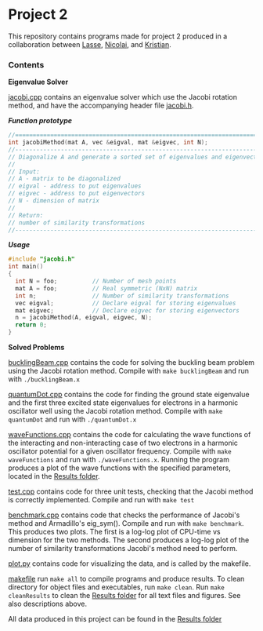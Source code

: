 # Project 2

This repository contains programs made for project 2 produced in a collaboration between [Lasse](https://github.com/lasselb87), [Nicolai](https://github.com/nicolossus), and [Kristian](https://github.com/KristianWold).

### Contents

**Eigenvalue Solver**

[jacobi.cpp](https://github.com/nicolossus/FYS3150/blob/master/Project2/jacobi.cpp) contains an eigenvalue solver which use the Jacobi rotation method, and have the accompanying header file [jacobi.h](https://github.com/nicolossus/FYS3150/blob/master/Project2/jacobi.h).

***Function prototype***
```cpp
//============================================================================
int jacobiMethod(mat A, vec &eigval, mat &eigvec, int N);
//----------------------------------------------------------------------------
// Diagonalize A and generate a sorted set of eigenvalues and eigenvectors
//
// Input:
// A - matrix to be diagonalized
// eigval - address to put eigenvalues
// eigvec - address to put eigenvectors
// N - dimension of matrix
//
// Return:
// number of similarity transformations
//----------------------------------------------------------------------------
```

***Usage***
```cpp
#include "jacobi.h"
int main()
{
  int N = foo;          // Number of mesh points
  mat A = foo;          // Real symmetric (NxN) matrix
  int n;                // Number of similarity transformations
  vec eigval;           // Declare eigval for storing eigenvalues
  mat eigvec;           // Declare eigvec for storing eigenvectors
  n = jacobiMethod(A, eigval, eigvec, N);
  return 0;
}
```

**Solved Problems**

[bucklingBeam.cpp](https://github.com/nicolossus/FYS3150/blob/master/Project2/bucklingBeam.cpp) contains the code for solving the buckling beam problem using the Jacobi rotation method. Compile with `make bucklingBeam` and run with `./bucklingBeam.x`

[quantumDot.cpp](https://github.com/nicolossus/FYS3150/blob/master/Project2/quantumDot.cpp) contains the code for finding the ground state eigenvalue and the first three excited state eigenvalues for electrons in a harmonic oscillator well using the Jacobi rotation method. Compile with `make quantumDot` and run with `./quantumDot.x`

[waveFunctions.cpp](https://github.com/nicolossus/FYS3150/blob/master/Project2/waveFunctions.cpp) contains the code for calculating the wave functions of the interacting and non-interacting case of two electrons in a harmonic oscillator potential for a given oscillator frequency. Compile with `make waveFunctions` and run with `./waveFunctions.x`. Running the program produces a plot of the wave functions with the specified parameters, located in the [Results folder](https://github.com/nicolossus/FYS3150/tree/master/Project2/Results).

[test.cpp](https://github.com/nicolossus/FYS3150/blob/master/Project2/test.cpp) contains code for three unit tests, checking that the Jacobi method is correctly implemented. Compile and run with `make test`

[benchmark.cpp](https://github.com/nicolossus/FYS3150/blob/master/Project2/test.cpp) contains code that checks the performance of Jacobi's method and Armadillo's eig_sym(). Compile and run with `make benchmark`. This produces two plots. The first is a log-log plot of CPU-time vs dimension for the two methods. The second produces a log-log plot of the number of similarity transformations Jacobi's method need to perform.

[plot.py](https://github.com/nicolossus/FYS3150/blob/master/Project2/plot.py) contains code for visualizing the data, and is called by the makefile.

[makefile](https://github.com/nicolossus/FYS3150/blob/master/Project2/makefile) run `make all` to compile programs and produce results. To clean directory for object files and executables, run `make clean`. Run `make cleanResults` to clean the [Results folder](https://github.com/nicolossus/FYS3150/tree/master/Project2/Results) for all text files and figures. See also descriptions above.

All data produced in this project can be found in the [Results folder](https://github.com/nicolossus/FYS3150/tree/master/Project2/Results)
